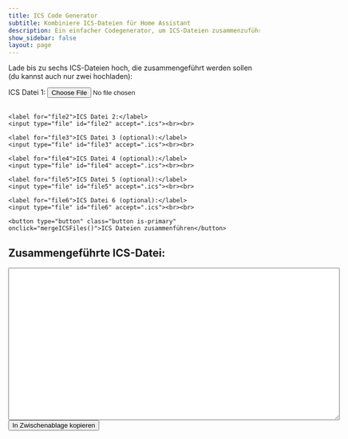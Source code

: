 ```yaml
---
title: ICS Code Generator
subtitle: Kombiniere ICS-Dateien für Home Assistant
description: Ein einfacher Codegenerator, um ICS-Dateien zusammenzuführen.
show_sidebar: false
layout: page
---
```


<p>Lade bis zu sechs ICS-Dateien hoch, die zusammengeführt werden sollen (du kannst auch nur zwei hochladen):</p>

<form>
    <label for="file1">ICS Datei 1:</label>
    <input type="file" id="file1" accept=".ics"><br><br>

    <label for="file2">ICS Datei 2:</label>
    <input type="file" id="file2" accept=".ics"><br><br>

    <label for="file3">ICS Datei 3 (optional):</label>
    <input type="file" id="file3" accept=".ics"><br><br>

    <label for="file4">ICS Datei 4 (optional):</label>
    <input type="file" id="file4" accept=".ics"><br><br>

    <label for="file5">ICS Datei 5 (optional):</label>
    <input type="file" id="file5" accept=".ics"><br><br>

    <label for="file6">ICS Datei 6 (optional):</label>
    <input type="file" id="file6" accept=".ics"><br><br>

    <button type="button" class="button is-primary" onclick="mergeICSFiles()">ICS Dateien zusammenführen</button>
</form>

<h2>Zusammengeführte ICS-Datei:</h2>
<textarea id="output" rows="20" cols="80" readonly></textarea>
<br>
<button class="button is-info" onclick="copyToClipboard()">In Zwischenablage kopieren</button>

<script>
function mergeICSFiles() {
    const files = [
        document.getElementById('file1').files[0],
        document.getElementById('file2').files[0],
        document.getElementById('file3').files[0],
        document.getElementById('file4').files[0],
        document.getElementById('file5').files[0],
        document.getElementById('file6').files[0]
    ];

    const validFiles = files.filter(file => file !== undefined); // Nur die hochgeladenen Dateien auswählen

    if (validFiles.length < 2) {
        alert("Bitte mindestens zwei ICS-Dateien hochladen.");
        return;
    }

    const readers = validFiles.map(file => {
        const reader = new FileReader();
        reader.readAsText(file);
        return reader;
    });

    Promise.all(readers.map(reader => new Promise((resolve) => {
        reader.onload = () => resolve(reader.result);
    })))
    .then(results => {
        const { mergedData, summaries } = mergeMultipleICS(results);
        document.getElementById('output').value = mergedData;
        displaySummaries(summaries);
    });
}

function mergeMultipleICS(filesData) {
    let result = "";
    let veventEntries = [];
    let summaries = new Set(); // Verwende ein Set für eindeutige SUMMARY-Einträge

    // Verarbeite jede Datei, um die VEVENT-Einträge und die SUMMARYs zu extrahieren
    filesData.forEach(data => {
        const lines = data.split('\n');
        let insideEvent = false;

        lines.forEach(line => {
            if (line.trim() === "BEGIN:VEVENT") {
                insideEvent = true;
            }

            if (insideEvent) {
                veventEntries.push(line);

                // Finde den SUMMARY-Eintrag, bereinige ihn und speichere ihn im Set
                if (line.startsWith("SUMMARY:")) {
                    const cleanedSummary = cleanSummary(line.replace("SUMMARY:", "").trim());
                    summaries.add(cleanedSummary);
                }
            }

            if (line.trim() === "END:VEVENT") {
                insideEvent = false;
            }
        });
    });

    // Kalenderkopf hinzufügen (BEGIN:VCALENDAR)
    result += "BEGIN:VCALENDAR\n";
    
    // Alle VEVENT-Einträge hinzufügen
    result += veventEntries.join("\n") + "\n";

    // Kalenderende hinzufügen (END:VCALENDAR)
    result += "END:VCALENDAR\n";

    return { mergedData: result, summaries: Array.from(summaries) }; // Konvertiere Set zurück in Array
}

function cleanSummary(summary) {
    // Regulärer Ausdruck, um Ziffern, Daten oder Sonderzeichen am Ende des Summary zu entfernen
    return summary.replace(/\s[\d\.\-\/]+$/, ''); // Entfernt Ziffern und Sonderzeichen am Ende
}

function displaySummaries(summaries) {
    const summaryContainer = document.getElementById('summaryList');
    summaryContainer.innerHTML = ""; // Vorherige Inhalte löschen

    let umlautWarning = false; // Flag, um festzustellen, ob Umlaute vorhanden sind

    // Zeige die Liste der bereinigten SUMMARY-Einträge an
    if (summaries.length > 0) {
        const summaryTitle = document.createElement("h2");
        summaryTitle.textContent = "Deine ICS enthält folgende Einträge (bearbeitbar):";
        summaryContainer.appendChild(summaryTitle);

        const summaryList = document.createElement("ol"); // Geordnete Liste
        summaries.forEach((summary, index) => {
            const listItem = document.createElement("li");
            
            // Eingabefeld für den Bearbeitung der SUMMARY-Einträge
            const inputField = document.createElement("input");
            inputField.type = "text";
            inputField.value = summary;
            inputField.id = `summary-input-${index}`;
            listItem.appendChild(inputField);
            summaryList.appendChild(listItem);

            // Prüfe, ob der Eintrag Umlaute enthält
            if (/[äöüß]/i.test(summary)) {
                umlautWarning = true; // Umlaute gefunden
            }
        });
        summaryContainer.appendChild(summaryList);

        // Füge einen Button hinzu, um die Änderungen auf die zusammengeführte Datei anzuwenden
        const updateButton = document.createElement("button");
        updateButton.textContent = "Änderungen übernehmen";
        updateButton.className = "button is-primary";
        updateButton.onclick = updateSummaries;
        summaryContainer.appendChild(updateButton);

        // Zeige Warnung, falls Umlaute gefunden wurden
        updateUmlautWarning(umlautWarning);
    } else {
        summaryContainer.textContent = "Keine Einträge in den ICS-Dateien gefunden.";
    }
}

function updateSummaries() {
    const updatedSummaries = [];

    // Sammle die aktualisierten Einträge aus den Eingabefeldern
    document.querySelectorAll("[id^=summary-input-]").forEach(input => {
        updatedSummaries.push(input.value.trim());
    });

    // Ersetze die zusammengeführte ICS-Datei mit den aktualisierten `SUMMARY`-Einträgen
    let updatedICS = document.getElementById('output').value;

    // Nur der jeweilige Eintrag wird geändert, basierend auf der Position
    updatedSummaries.forEach((newSummary, index) => {
        const regex = new RegExp(`SUMMARY:.*?(?=\\n)`, 'g'); // Findet den nächsten `SUMMARY`-Eintrag
        updatedICS = updatedICS.replace(regex, (match, position) => {
            return `SUMMARY:${newSummary}`;
        });
    });

    // Aktualisiere das Textfeld mit der neuen ICS-Datei
    document.getElementById('output').value = updatedICS;

    // Prüfe nach der Änderung erneut auf Umlaute
    let umlautWarning = updatedSummaries.some(summary => /[äöüß]/i.test(summary));

    // Aktualisiere die Warnung
    updateUmlautWarning(umlautWarning);
}

function updateUmlautWarning(umlautWarning) {
    const warningElement = document.getElementById("umlautWarning");

    if (umlautWarning) {
        // Wenn die Warnung nicht bereits existiert, füge sie hinzu
        if (!warningElement) {
            const warningMessage = document.createElement("p");
            warningMessage.style.color = "red";
            warningMessage.id = "umlautWarning";
            warningMessage.textContent = "Warnung: Einige Einträge enthalten Umlaute (ä, ö, ü, ß). Diese können bei der Weiterverarbeitung zu Problemen führen.";
            document.getElementById("summaryList").appendChild(warningMessage);
        }
    } else {
        // Entferne die Warnung, wenn keine Umlaute mehr vorhanden sind
        if (warningElement) {
            warningElement.remove();
        }
    }
}

function copyToClipboard() {
    var copyText = document.getElementById("output");
    copyText.select();
    document.execCommand("copy");
    alert("ICS-Datei in die Zwischenablage kopiert!");
}
</script>

<div id="summaryList"></div> <!-- Container für die Summary-Einträge -->
